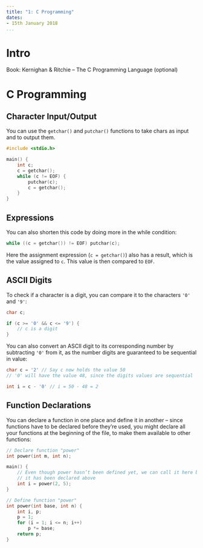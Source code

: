 ```yaml
---
title: "1: C Programming"
dates:
- 15th January 2018
...
```


# Intro

Book: Kernighan & Ritchie – The C Programming Language (optional)

# C Programming

## Character Input/Output

You can use the `getchar()` and `putchar()` functions to take chars as input and to output them.

```C
#include <stdio.h>

main() {
    int c;
    c = getchar();
    while (c != EOF) {
        putchar(c);
        c = getchar();
    }
}
```

## Expressions

You can also shorten this code by doing more in the while condition:

```C
while ((c = getchar()) != EOF) putchar(c);
```

Here the assignment expression (`c = getchar()`) also has a result, which is the value assigned to `c`. This value is then compared to `EOF`.

## ASCII Digits

To check if a character is a digit, you can compare it to the characters `'0'` and `'9'`:

```C
char c;

if (c >= '0' && c <= '9') {
    // c is a digit
}
```

You can also convert an ASCII digit to its corresponding number by subtracting `'0'` from it, as the number digits are guaranteed to be sequential in value:

```C
char c = '2' // Say c now holds the value 50
// '0' will have the value 48, since the digits values are sequential

int i = c - '0' // i = 50 - 48 = 2
```

## Function Declarations

You can declare a function in one place and define it in another – since functions have to be declared before they’re used, you might declare all your functions at the beginning of the file, to make them available to other functions:

```C
// Declare function "power"
int power(int m, int n);

main() {
    // Even though power hasn’t been defined yet, we can call it here because
    // it has been declared above
    int i = power(2, 5);
}

// Define function "power"
int power(int base, int n) {
    int i, p;
    p = 1;
    for (i = 1; i <= n; i++)
        p *= base;
    return p;
}
```
